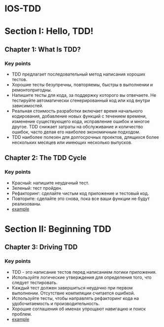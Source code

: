 # IOS-TDD

# Section I: Hello, TDD!
## Chapter 1: What Is TDD?
### Key points
- TDD предлагает последовательный метод написания хороших тестов.
- Хорошие тесты безупречны, повторяемы, быстры в выполнении и ремонтопригодны.
- Напишите тесты для кода, за поддержку которого вы отвечаете. Не тестируйте автоматически сгенерированный код или код внутри зависимостей.
- Реальная стоимость разработки включает время начального кодирования, добавление новых функций с течением времени, изменение существующего кода, исправление ошибок и многое другое. TDD снижает затраты на обслуживание и количество ошибок, часто делая его наиболее экономичным подходом.
- TDD наиболее полезен для долгосрочных проектов, длящихся более нескольких месяцев или имеющих несколько выпусков.

## Chapter 2: The TDD Cycle
### Key points
- Красный: напишите неудачный тест.
- Зеленый: тест пройден.
- Рефакторинг: сделайте чистым код приложение и тестовый код.
- Повторите: сделайте это снова, пока все ваши функции не будут реализованы.
- [example](https://github.com/egorskikh/IOS-TDD/tree/main/Section%20I/TDD-CYCLE/CashRegister.playground)

# Section II: Beginning TDD
## Chapter 3: Driving TDD
### Key points
- TDD - это написание тестов перед написанием логики приложения.
- Используйте логические утверждения для определения того, что следует тестировать.
- Каждый тест должен завершиться неудачно при первом выполнении. Отсутствие компиляции считается ошибкой.
- Используйте тесты, чтобы направлять рефакторинг кода на удобочитаемость и производительность.
- Хорошие соглашения об именах упрощают навигацию и поиск проблем.
- [example](https://github.com/egorskikh/IOS-TDD/tree/main/Section%20II/2.%20TDD-app-setup/FitNess)

